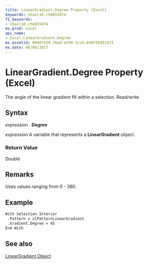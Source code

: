 ```yaml
---
title: LinearGradient.Degree Property (Excel)
keywords: vbaxl10.chm855074
f1_keywords:
- vbaxl10.chm855074
ms.prod: excel
api_name:
- Excel.LinearGradient.Degree
ms.assetid: 0608fe59-76e9-e199-2cc6-848f283813f3
ms.date: 06/08/2017
---
```



# LinearGradient.Degree Property (Excel)

The angle of the linear gradient fill within a selection. Read/write


## Syntax

 _expression_ . **Degree**

 _expression_ A variable that represents a **LinearGradient** object.


### Return Value

Double


## Remarks

Uses values ranging from 0 - 360.


## Example


```vb
With Selection.Interior 
 .Pattern = xlPatternLinearGradient 
 .Gradient.Degree = 45 
End With
```


## See also


[LinearGradient Object](Excel.LinearGradient.md)

